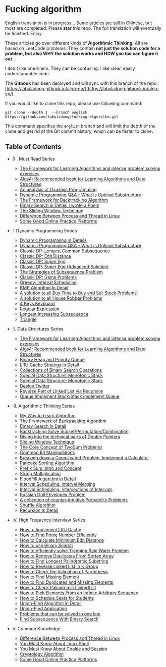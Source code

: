 # Fucking algorithm

English translation is in progress... Some articles are still in Chinese, but most are completed. Please **star** this repo. The full translation will eventually be finished. Enjoy.

These articles go over different kinds of **Algorithmic Thinking**. All are based on LeetCode problems. They contain **not just the solution code for a problem, but also WHY the solution works and HOW you too can figure it out**.

I don't like one-liners. They can be confusing. I like clear, easily understandable code.

The **Gitbook** has been deployed and will sync with this branch of the repo: [https://labuladong.gitbook.io/algo-en/](https://labuladong.gitbook.io/algo-en/)

If you would like to clone this repo, please use following command:

```shell
git clone --depth 1  --branch english https://github.com/labuladong/fucking-algorithm.git
```

This command specifies the `english` branch and will limit the depth of the clone and get rid of the Git commit history, which can be faster to clone.

## Table of Contents

* 0 . Must Read Series
  * [The Framework for Learning Algorithms and intense problem solving exercises](think_like_computer/Framework%20and%20thoughts%20about%20learning%20data%20structure%20and%20algorithm.md)
  * [Algs4: Recommended book for Learning Algorithms and Data Structures](think_like_computer/why_i_recommend_algs4.md)
  * [An analysis of Dynamic Programming](dynamic_programming/AnalysisOfDynamicProgramming.md)
  * [Dynamic Programming Q&A - What is Optimal Substructure](dynamic_programming/OptimalSubstructure.md)
  * [The Framework for Backtracking Algorithm](think_like_computer/DetailsaboutBacktracking.md)
  * [Binary Search in Detail: I wrote a Poem](think_like_computer/DetailedBinarySearch.md)
  * [The Sliding Window Technique](think_like_computer/SlidingWindowTechnique.md)
  * [Difference Between Process and Thread in Linux](common_knowledge/linuxProcess.md)
  * [Some Good Online Practice Platforms](common_knowledge/OnlinePraticePlatform.md)

* I. Dynamic Programming Series
  * [Dynamic Programming in Details](dynamic_programming/AnalysisOfDynamicProgramming.md)
  * [Dynamic Programming Q&A - What is Optimal Substructure](dynamic_programming/OptimalSubstructure.md)
  * [Classic DP: Longest Common Subsequence](dynamic_programming/LongestCommonSubsequence.md)
  * [Classic DP: Edit Distance](dynamic_programming/EditDistance.md)
  * [Classic DP: Super Egg](dynamic_programming/ThrowingEggsinHighBuildings.md)
  * [Classic DP: Super Egg (Advanced Solution)](dynamic_programming/SuperEggDropAdvanced.md)
  * [The Strategies of Subsequence Problem](dynamic_programming/StrategiesForSubsequenceProblem.md)
  * [Classic DP: Game Problems](dynamic_programming/GameProblemsInDynamicProgramming.md)
  * [Greedy: Interval Scheduling](dynamic_programming/IntervalScheduling.md)
  * [KMP Algorithm In Detail](dynamic_programming/KMPCharacterMatchingAlgorithmInDynamicProgramming.md)
  * [A solution to all Buy Time to Buy and Sell Stock Problems](dynamic_programming/BestTimeToBuyAndSellStock.md)
  * [A solution to all House Robber Problems](dynamic_programming/HouseRobber.md)
  * [4 Keys Keyboard](dynamic_programming/FourKeysKeyboard.md)
  * [Regular Expression](dynamic_programming/RegularExpression.md)
  * [Longest Increasing Subsequence](dynamic_programming/LongestIncreasingSubsequence.md)
  * [Triangle](dynamic_programming/triangle.md)
  
* II. Data Structures Series
  * [The Framework for Learning Algorithms and intense problem solving exercises](think_like_computer/Framework%20and%20thoughts%20about%20learning%20data%20structure%20and%20algorithm.md)
  * [Algs4: Recommended book for Learning Algorithms and Data Structures](think_like_computer/why_i_recommend_algs4.md)
  * [Binary Heap and Priority Queue](data_structure/binary_heap_implements_priority_queues.md)
  * [LRU Cache Strategy in Detail](interview/LRU_algorithm.md)
  * [Collections of Binary Search Operations](data_structure/The_Manipulation_Collection_of_Binary_Search_Tree.md)
  * [Special Data Structure: Monotonic Stack](data_structure/MonotonicStack.md)
  * [Special Data Structure: Monotonic Stack](data_structure/Monotonic_queue.md)
  * [Design Twitter](data_structure/design_Twitter.md)
  * [Reverse Part of Linked List via Recursion](data_structure/reverse_part_of_a_linked_list_via_recursion.md)
  * [Queue Implement Stack/Stack implement Queue](data_structure/ImplementQueueUsingStacksImplementStackUsingQueues.md)
  
* III. Algorithmic Thinking Series
  * [My Way to Learn Algorithm](think_like_computer/ThewaytoAlgorithmlearning.md)
  * [The Framework of Backtracking Algorithm](think_like_computer/DetailsaboutBacktracking.md)
  * [Binary Search in Detail](think_like_computer/DetailedBinarySearch.md)
  * [Backtracking Solve Subset/Permutation/Combination](interview/Subset_Permutation_Combination.md)
  * [Diving into the technical parts of Double Pointers](think_like_computer/double_pointer.md)
  * [Sliding Window Technique](think_like_computer/SlidingWindowTechnique.md)
  * [The Core Concept of TwoSum Problems](think_like_computer/The_key_to_resolving_TwoSum_problems.md)
  * [Common Bit Manipulations](think_like_computer/CommonBitManipulation.md)
  * [Breaking down a Complicated Problem: Implement a Calculator](data_structure/Implementing_the_functions_of_a_calculator.md)
  * [Pancake Sorting Algorithm](think_like_computer/PancakesSorting.md)
  * [Prefix Sum: Intro and Concept](think_like_computer/prefix_sum.md)
  * [String Multiplication](think_like_computer/string_multiplication.md)
  * [FloodFill Algorithm in Detail](think_like_computer/flood_fill.md)
  * [Interval Scheduling: Interval Merging](think_like_computer/IntervalMerging.md)
  * [Interval Scheduling: Intersections of Intervals](think_like_computer/IntervalIntersection.md)
  * [Russian Doll Envelopes Problem](think_like_computer/RussianDollEnvelopes.md)
  * [A collection of counter-intuitive Probability Problems](think_like_computer/several_counter_intuitive_probability_problems.md)
  * [Shuffle Algorithm](think_like_computer/Shuffle_Algorithm.md)
  * [Recursion In Detail](data_structure/RecursionInDetail.md)
  
* IV. High Frequency Interview Series
  * [How to Implement LRU Cache](interview/LRU_algorithm.md)
  * [How to Find Prime Number Efficiently](interview/Print_PrimeNumbers.md)
  * [How to Calculate Minimium Edit Distance](dynamic_programming/EditDistance.md)
  * [How to use Binary Search](interview/UsingBinarySearchAlgorithm.md)
  * [How to efficiently solve Trapping Rain Water Problem](interview/Trapping_Rain_Water.md)
  * [How to Remove Duplicates From Sorted Array](interview/RemoveDuplicatesfromSortedArray.md)
  * [How to Find Longest Palindromic Substring](interview/TheLongestPalindromicSubstring.md)
  * [How to Reverse Linked List in K Group](interview/reverse-nodes-in-k-group.md)
  * [How to Check the Validation of Parenthesis](interview/valid-parentheses.md)
  * [How to Find Missing Element](interview/missing_elements.md)
  * [How to Find Duplicates and Missing Elements](interview/Find-Duplicate-and-Missing-Element.md)
  * [How to Check Palindromic LinkedList](interview/check_palindromic_linkedlist.md)
  * [How to Pick Elements From an Infinite Arbitrary Sequence](interview/ReservoirSampling.md)
  * [How to Schedule Seats for Students](interview/Seatscheduling.md)
  * [Union-Find Algorithm in Detail](think_like_computer/Union-find-Explanation.md)
  * [Union-Find Application](think_like_computer/Union-Find-Application.md)
  * [Problems that can be solved in one line](interview/one-line-code-puzzles.md)
  * [Find Subsequence With Binary Search](interview/findSebesquenceWithBinarySearch.md)

* V. Common Knowledge
  * [Difference Between Process and Thread in Linux](common_knowledge/linuxProcess.md)
  * [You Must Know About Linux Shell](common_knowledge/linuxshell.md)
  * [You Must Know About Cookie and Session](common_knowledge/SessionAndCookie.md)
  * [Cryptology Algorithm](common_knowledge/Cryptology.md)
  * [Some Good Online Practice Platforms](common_knowledge/OnlinePraticePlatform.md)
